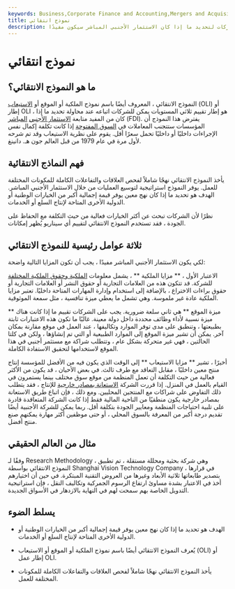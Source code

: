 ```yaml
---
keywords: Business,Corporate Finance and Accounting,Mergers and Acquisitions,M&amp;amp;A
title: نموذج انتقائي
description: النموذج الانتقائي هو نظرية تستند إلى إطار ثلاثي المستويات تتبعه الشركات لتحديد ما إذا كان الاستثمار الأجنبي المباشر سيكون مفيدًا.
---
```


# نموذج انتقائي
## ما هو النموذج الانتقائي؟

النموذج الانتقائي ، المعروف أيضًا باسم نموذج الملكية أو الموقع أو [الاستيعاب](/internalization) (OLI) أو إطار OLI ، هو إطار تقييم ثلاثي المستويات يمكن للشركات اتباعه عند محاولة تحديد ما إذا كان من المفيد متابعة [الاستثمار الأجنبي](/foreign-investment) [المباشر](/foreign-investment) (FDI). يفترض هذا النموذج أن المؤسسات ستتجنب المعاملات في [السوق المفتوحة](/open-market) إذا كانت تكلفة إكمال نفس الإجراءات داخليًا أو داخليًا تحمل سعرًا أقل. يقوم على نظرية الاستيعاب وقد تم شرحه لأول مرة في عام 1979 من قبل العالم جون هـ. دانينغ.

## فهم النماذج الانتقائية

يأخذ النموذج الانتقائي نهجًا شاملاً لفحص العلاقات والتفاعلات الكاملة للمكونات المختلفة للعمل. يوفر النموذج استراتيجية لتوسيع العمليات من خلال الاستثمار الأجنبي المباشر. الهدف هو تحديد ما إذا كان نهج معين يوفر قيمة إجمالية أكبر من الخيارات الوطنية أو الدولية الأخرى المتاحة لإنتاج السلع أو الخدمات.

نظرًا لأن الشركات تبحث عن أكثر الخيارات فعالية من حيث التكلفة مع الحفاظ على الجودة ، فقد تستخدم النموذج الانتقائي لتقييم أي سيناريو يُظهر إمكانات.

## ثلاثة عوامل رئيسية للنموذج الانتقائي

لكي يكون الاستثمار الأجنبي المباشر مفيدًا ، يجب أن تكون المزايا التالية واضحة:

الاعتبار الأول ، ** مزايا الملكية ** ، يشمل معلومات [الملكية وحقوق الملكية المختلفة](/actual-owner) للشركة. قد تتكون هذه من العلامات التجارية أو حقوق النشر أو العلامات التجارية أو حقوق براءات الاختراع ، بالإضافة إلى استخدام وإدارة المهارات المتاحة داخليًا. تعتبر مزايا الملكية عادة غير ملموسة. وهي تشمل ما يعطي ميزة تنافسية ، مثل سمعة الموثوقية.

** ميزة الموقع ** هي ثاني سلعة ضرورية. يجب على الشركات تقييم ما إذا كانت هناك ميزة نسبية لأداء وظائف محددة داخل دولة معينة. غالبًا ما تكون هذه الاعتبارات ثابتة بطبيعتها ، وتنطبق على مدى توفر الموارد وتكاليفها ، عند العمل في موقع مقارنة بمكان آخر. يمكن أن تشير ميزة الموقع إلى الموارد الطبيعية أو التي تم إنشاؤها ، ولكن في كلتا الحالتين ، فهي غير متحركة بشكل عام ، وتتطلب شراكة مع مستثمر أجنبي في هذا الموقع لاستخدامها لتحقيق الاستفادة الكاملة.

أخيرًا ، تشير ** مزايا الاستيعاب ** إلى الوقت الذي يكون فيه من الأفضل للمؤسسة إنتاج منتج معين داخليًا ، مقابل التعاقد مع طرف ثالث. في بعض الأحيان ، قد يكون من الأكثر فعالية من حيث التكلفة أن تعمل المنظمة من موقع سوق مختلف بينما يستمرون في القيام بالعمل في المنزل. إذا قررت الشركة [الاستعانة بمصادر خارجية](/outsourcing) للإنتاج ، فقد يتطلب ذلك التفاوض على شراكات مع المنتجين المحليين. ومع ذلك ، فإن اتباع طريق الاستعانة بمصادر خارجية يكون منطقيًا من الناحية المالية فقط إذا كانت الشركة المتعاقدة قادرة على تلبية احتياجات المنظمة ومعايير الجودة بتكلفة أقل. ربما يمكن للشركة الأجنبية أيضًا تقديم درجة أكبر من المعرفة بالسوق المحلي ، أو حتى موظفين أكثر مهارة يمكنهم صنع منتج أفضل.

## مثال من العالم الحقيقي

وفقًا لـ Research Methodology ، وهي شركة بحثية ومحللة مستقلة ، تم تطبيق النموذج الانتقائي بواسطة Shanghai Vision Technology Company ، في قرارها بتصدير طابعاتها ثلاثية الأبعاد وغيرها من العروض التقنية المبتكرة. في حين أن اختيارهم أخذ في الاعتبار بشدة مساوئ ارتفاع الرسوم الجمركية وتكاليف النقل ، فإن استراتيجية التدويل الخاصة بهم سمحت لهم في النهاية بالازدهار في الأسواق الجديدة.

## يسلط الضوء

- الهدف هو تحديد ما إذا كان نهج معين يوفر قيمة إجمالية أكبر من الخيارات الوطنية أو الدولية الأخرى المتاحة لإنتاج السلع أو الخدمات.

- يُعرف النموذج الانتقائي أيضًا باسم نموذج الملكية أو الموقع أو الاستيعاب (OLI) أو إطار عمل OLI.

- يأخذ النموذج الانتقائي نهجًا شاملاً لفحص العلاقات والتفاعلات الكاملة للمكونات المختلفة للعمل.

